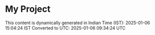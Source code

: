 # My Project

This content is dynamically generated in Indian Time (IST): 2025-01-06 15:04:24 IST
Converted to UTC: 2025-01-06 09:34:24 UTC
